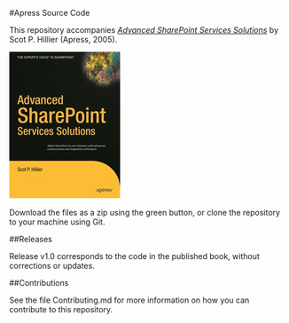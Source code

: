 #Apress Source Code

This repository accompanies [*Advanced SharePoint Services Solutions*](http://www.apress.com/9781590594568) by Scot P. Hillier (Apress, 2005).

![Cover image](9781590594568.jpg)

Download the files as a zip using the green button, or clone the repository to your machine using Git.

##Releases

Release v1.0 corresponds to the code in the published book, without corrections or updates.

##Contributions

See the file Contributing.md for more information on how you can contribute to this repository.
